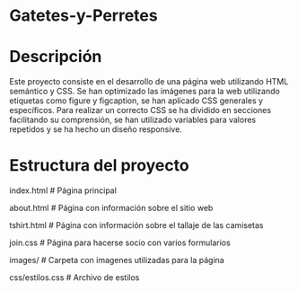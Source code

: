 # Gatetes-y-Perretes

# Descripción

Este proyecto consiste en el desarrollo de una página web utilizando HTML semántico y CSS. Se han optimizado las imágenes para la web utilizando etiquetas como figure y figcaption, se han aplicado CSS generales y específicos. Para realizar un correcto CSS se ha dividido en secciones facilitando su comprensión, se han utilizado variables para valores repetidos y se ha hecho un diseño responsive.

# Estructura del proyecto

index.html   # Página principal

about.html   # Página con información sobre el sitio web

tshirt.html   # Página con información sobre el tallaje de las camisetas

join.css   # Página para hacerse socio con varios formularios

images/   # Carpeta con imagenes utilizadas para la página

css/estilos.css   # Archivo de estilos
